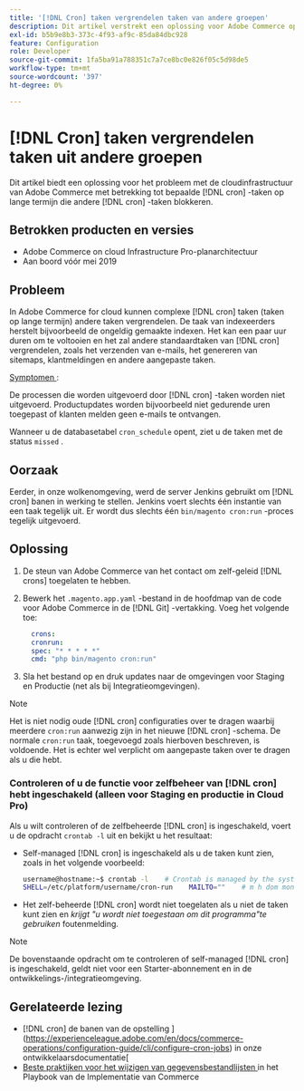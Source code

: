 ```yaml
---
title: '[!DNL Cron] taken vergrendelen taken van andere groepen'
description: Dit artikel verstrekt een oplossing voor Adobe Commerce op de kwestie van de wolkeninfrastructuur met betrekking tot bepaalde lange looppas  [!DNL cron]  banen die andere  [!DNL cron]  banen blokkeren.
exl-id: b5b9e8b3-373c-4f93-af9c-85da84dbc928
feature: Configuration
role: Developer
source-git-commit: 1fa5ba91a788351c7a7ce8bc0e826f05c5d98de5
workflow-type: tm+mt
source-wordcount: '397'
ht-degree: 0%

---
```


# [!DNL Cron] taken vergrendelen taken uit andere groepen

Dit artikel biedt een oplossing voor het probleem met de cloudinfrastructuur van Adobe Commerce met betrekking tot bepaalde [!DNL cron] -taken op lange termijn die andere [!DNL cron] -taken blokkeren.

## Betrokken producten en versies

* Adobe Commerce on cloud Infrastructure Pro-planarchitectuur
* Aan boord vóór mei 2019

## Probleem

In Adobe Commerce for cloud kunnen complexe [!DNL cron] taken (taken op lange termijn) andere taken vergrendelen. De taak van indexeerders herstelt bijvoorbeeld de ongeldig gemaakte indexen. Het kan een paar uur duren om te voltooien en het zal andere standaardtaken van [!DNL cron] vergrendelen, zoals het verzenden van e-mails, het genereren van sitemaps, klantmeldingen en andere aangepaste taken.

<u> Symptomen </u>:

De processen die worden uitgevoerd door [!DNL cron] -taken worden niet uitgevoerd. Productupdates worden bijvoorbeeld niet gedurende uren toegepast of klanten melden geen e-mails te ontvangen.

Wanneer u de databasetabel `cron_schedule` opent, ziet u de taken met de status `missed` .

## Oorzaak

Eerder, in onze wolkenomgeving, werd de server Jenkins gebruikt om [!DNL cron] banen in werking te stellen. Jenkins voert slechts één instantie van een taak tegelijk uit. Er wordt dus slechts één `bin/magento cron:run` -proces tegelijk uitgevoerd.

## Oplossing

1. De steun van Adobe Commerce van het contact [ ](/help/help-center-guide/help-center/magento-help-center-user-guide.md#submit-ticket) om zelf-geleid [!DNL crons] toegelaten te hebben.
1. Bewerk het `.magento.app.yaml` -bestand in de hoofdmap van de code voor Adobe Commerce in de [!DNL Git] -vertakking. Voeg het volgende toe:

   ```yaml
     crons:
     cronrun:
     spec: "* * * * *"
     cmd: "php bin/magento cron:run"
   ```

1. Sla het bestand op en druk updates naar de omgevingen voor Staging en Productie (net als bij Integratieomgevingen).

>[!NOTE]
>
>Het is niet nodig oude [!DNL cron] configuraties over te dragen waarbij meerdere `cron:run` aanwezig zijn in het nieuwe [!DNL cron] -schema. De normale `cron:run` taak, toegevoegd zoals hierboven beschreven, is voldoende. Het is echter wel verplicht om aangepaste taken over te dragen als u die hebt.

### Controleren of u de functie voor zelfbeheer van [!DNL cron] hebt ingeschakeld (alleen voor Staging en productie in Cloud Pro)

Als u wilt controleren of de zelfbeheerde [!DNL cron] is ingeschakeld, voert u de opdracht `crontab -l` uit en bekijkt u het resultaat:

* Self-managed [!DNL cron] is ingeschakeld als u de taken kunt zien, zoals in het volgende voorbeeld:

  ```bash
  username@hostname:~$ crontab -l    # Crontab is managed by the system, attempts to edit it directly will fail.
  SHELL=/etc/platform/username/cron-run    MAILTO=""    # m h dom mon dow job_name    * * * * * cronrun
  ```

* Het zelf-beheerde [!DNL cron] wordt niet toegelaten als u niet de taken kunt zien en *krijgt &quot;u wordt niet toegestaan om dit programma&quot;te gebruiken* foutenmelding.

>[!NOTE]
>
>De bovenstaande opdracht om te controleren of self-managed [!DNL cron] is ingeschakeld, geldt niet voor een Starter-abonnement en in de ontwikkelings-/integratieomgeving.

## Gerelateerde lezing

*  [!DNL cron]  de banen van de opstelling ](https://experienceleague.adobe.com/en/docs/commerce-operations/configuration-guide/cli/configure-cron-jobs) in onze ontwikkelaarsdocumentatie[
* [ Beste praktijken voor het wijzigen van gegevensbestandlijsten ](https://experienceleague.adobe.com/en/docs/commerce-operations/implementation-playbook/best-practices/development/modifying-core-and-third-party-tables#why-adobe-recommends-avoiding-modifications) in het Playbook van de Implementatie van Commerce
